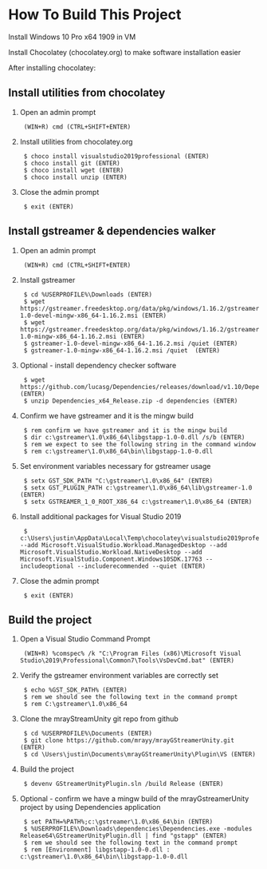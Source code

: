 # How To Build This Project #

Install Windows 10 Pro x64 1909 in VM

Install Chocolatey (chocolatey.org) to make software installation easier

After installing chocolatey:

## Install utilities from chocolatey ##
1. Open an admin prompt

        (WIN+R) cmd (CTRL+SHIFT+ENTER)

2. Install utilities from chocolatey.org

        $ choco install visualstudio2019professional (ENTER)
        $ choco install git (ENTER)
        $ choco install wget (ENTER)
        $ choco install unzip (ENTER)

3. Close the admin prompt

        $ exit (ENTER)

## Install gstreamer & dependencies walker ##
1. Open an admin prompt

        (WIN+R) cmd (CTRL+SHIFT+ENTER)
2. Install gstreamer

        $ cd %USERPROFILE%\Downloads (ENTER)
        $ wget https://gstreamer.freedesktop.org/data/pkg/windows/1.16.2/gstreamer-1.0-devel-mingw-x86_64-1.16.2.msi (ENTER)
        $ wget https://gstreamer.freedesktop.org/data/pkg/windows/1.16.2/gstreamer-1.0-mingw-x86_64-1.16.2.msi (ENTER)
        $ gstreamer-1.0-devel-mingw-x86_64-1.16.2.msi /quiet (ENTER)
        $ gstreamer-1.0-mingw-x86_64-1.16.2.msi /quiet  (ENTER)
3. Optional - install dependency checker software

        $ wget https://github.com/lucasg/Dependencies/releases/download/v1.10/Dependencies_x64_Release.zip (ENTER)
        $ unzip Dependencies_x64_Release.zip -d dependencies (ENTER)

4. Confirm we have gstreamer and it is the mingw build    

        $ rem confirm we have gstreamer and it is the mingw build
        $ dir c:\gstreamer\1.0\x86_64\libgstapp-1.0-0.dll /s/b (ENTER)
        $ rem we expect to see the following string in the command window
        $ rem c:\gstreamer\1.0\x86_64\bin\libgstapp-1.0-0.dll
5. Set environment variables necessary for gstreamer usage

        $ setx GST_SDK_PATH "C:\gstreamer\1.0\x86_64" (ENTER)
        $ setx GST_PLUGIN_PATH c:\gstreamer\1.0\x86_64\lib\gstreamer-1.0 (ENTER)
        $ setx GSTREAMER_1_0_ROOT_X86_64 c:\gstreamer\1.0\x86_64 (ENTER)

6. Install additional packages for Visual Studio 2019

        $ c:\Users\justin\AppData\Local\Temp\chocolatey\visualstudio2019professional\16.6.0.0\vs_Professional.exe --add Microsoft.VisualStudio.Workload.ManagedDesktop --add Microsoft.VisualStudio.Workload.NativeDesktop --add Microsoft.VisualStudio.Component.Windows10SDK.17763 --includeoptional --includerecommended --quiet (ENTER)
7. Close the admin prompt

        $ exit (ENTER)

## Build the project ##
1. Open a Visual Studio Command Prompt

        (WIN+R) %comspec% /k "C:\Program Files (x86)\Microsoft Visual Studio\2019\Professional\Common7\Tools\VsDevCmd.bat" (ENTER)
        
2. Verify the gstreamer environment variables are correctly set

        $ echo %GST_SDK_PATH% (ENTER)
        $ rem we should see the following text in the command prompt
        $ rem C:\gstreamer\1.0\x86_64
        
3. Clone the mrayStreamUnity git repo from github

        $ cd %USERPROFILE%\Documents (ENTER)
        $ git clone https://github.com/mrayy/mrayGStreamerUnity.git (ENTER)
        $ cd \Users\justin\Documents\mrayGStreamerUnity\Plugin\VS (ENTER)
4. Build the project

        $ devenv GStreamerUnityPlugin.sln /build Release (ENTER)
        
5. Optional - confirm we have a mingw build of the mrayGstreamerUnity project by using Dependencies application    

        $ set PATH=%PATH%;c:\gstreamer\1.0\x86_64\bin (ENTER)
        $ %USERPROFILE%\Downloads\dependencies\Dependencies.exe -modules Release64\GStreamerUnityPlugin.dll | find "gstapp" (ENTER)
        $ rem we should see the following text in the command prompt
        $ rem [Environment] libgstapp-1.0-0.dll : c:\gstreamer\1.0\x86_64\bin\libgstapp-1.0-0.dll

